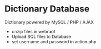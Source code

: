 # Dictionary Database
Dictionary powered by MySQL / PHP / AJAX

- unzip files in webroot
- Upload SQL files to Database
- set username and password in action.php